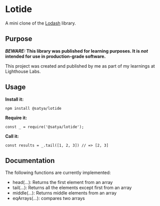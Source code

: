 # Lotide

A mini clone of the [Lodash](https://lodash.com) library.

## Purpose

**_BEWARE:_ This library was published for learning purposes. It is _not_ intended for use in production-grade software.**

This project was created and published by me as part of my learnings at Lighthouse Labs. 

## Usage

**Install it:**

`npm install @satya/lotide`

**Require it:**

`const _ = require('@satya/lotide');`

**Call it:**

`const results = _.tail([1, 2, 3]) // => [2, 3]`

## Documentation

The following functions are currently implemented:

* head(...): Returns the first element from an array
* tail(...): Returns all the elements except first from an array
* middle(...): Returns middle elements from an array
* eqArrays(...): compares two arrays